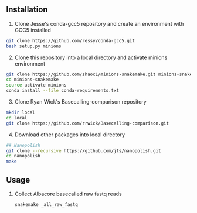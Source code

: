 ## Installation

1. Clone Jesse's conda-gcc5 repository and create an environment with GCC5 installed
  
  ```bash
  git clone https://github.com/ressy/conda-gcc5.git
  bash setup.py minions
  ```
2. Clone this repository into a local directory and activate minions environment
  ```bash
  git clone https://github.com/zhaoc1/minions-snakemake.git minions-snakemake
  cd minions-snakemake
  source activate minions
  conda install --file conda-requirements.txt
  ```
 
3. Clone Ryan Wick's Basecalling-comparison repository
  ```bash
  mkdir local
  cd local
  git clone https://github.com/rrwick/Basecalling-comparison.git
  ```

4. Download other packages into local directory
  ```bash
  ## Nanopolish
  git clone --recursive https://github.com/jts/nanopolish.git
  cd nanopolish
  make
  ```

## Usage

1. Collect Albacore basecalled raw fastq reads

   ```bash
   snakemake _all_raw_fastq
   ```
